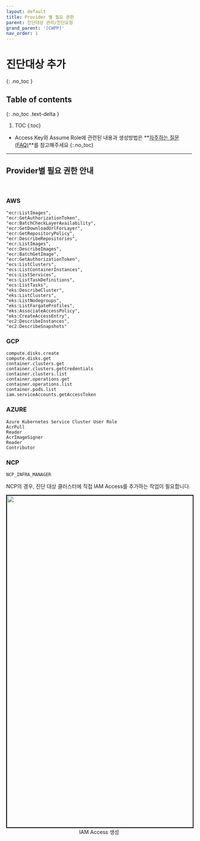 ```yaml
---
layout: default
title: Provider 별 필요 권한
parent: 진단대상 관리/진단요청
grand_parent: '[CWPP]'
nav_order: 1
---
```


# 진단대상 추가

{: .no_toc }
<br>

## Table of contents

{: .no_toc .text-delta }

1. TOC
   {:toc}

- Access Key와 Assume Role에 관련된 내용과 생성방법은 **[자주하는 질문(FAQ)](../../faq)**를 참고해주세요
  {:.no_toc}

---

## Provider별 필요 권한 안내

<br>

### AWS

```
"ecr:ListImages",
"ecr:GetAuthorizationToken",
"ecr:BatchCheckLayerAvailability",
"ecr:GetDownloadUrlForLayer",
"ecr:GetRepositoryPolicy",
"ecr:DescribeRepositories",
"ecr:ListImages",
"ecr:DescribeImages",
"ecr:BatchGetImage",
"ecr:GetAuthorizationToken",
"ecs:ListClusters",
"ecs:ListContainerInstances",
"ecs:ListServices",
"ecs:ListTaskDefinitions",
"ecs:ListTasks",
"eks:DescribeCluster",
"eks:ListClusters",
"eks:ListNodegroups",
"eks:ListFargateProfiles",
"eks:AssociateAccessPolicy",
"eks:CreateAccessEntry",
"ec2:DescribeInstances",
"ec2:DescribeSnapshots"
```

### GCP

```
compute.disks.create
compute.disks.get
container.clusters.get
container.clusters.getCredentials
container.clusters.list
container.operations.get
container.operations.list
container.pods.list
iam.serviceAccounts.getAccessToken
```

### AZURE

```
Azure Kubernetes Service Cluster User Role
AcrPull
Reader
AcrImageSigner
Reader
Contributor
```

### NCP

```
NCP_INFRA_MANAGER
```

NCP의 경우, 진단 대상 클러스터에 직접 IAM Access를 추가하는 작업이 필요합니다.

<center>
    <img
        src="..//assets/images/cwpp/ncp_infra_manager.png"
        width="1600"
        height="900"
        style="border: 2px solid black;"
    />
    <figcaption>IAM Access 생성</figcaption>
</center>
